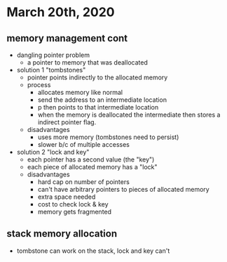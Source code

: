 # March 20th, 2020

## memory management cont
- dangling pointer problem
    - a pointer to memory that was deallocated
- solution 1 "tombstones"
    - pointer points indirectly to the allocated memory
    - process
        - allocates memory like normal
        - send the address to an intermediate location
        - p then points to that intermediate location
        - when the memory is deallocated the intermediate then stores a indirect pointer flag.
    - disadvantages
        - uses more memory (tombstones need to persist)
        - slower b/c of multiple accesses
- solution 2 "lock and key"
    - each pointer has a second value (the "key")
    - each piece of allocated memory has a "lock"
    - disadvantages
        - hard cap on number of pointers
        - can't have arbitrary pointers to pieces of allocated memory
        - extra space needed
        - cost to check lock & key
        - memory gets fragmented

## stack memory allocation
- tombstone can work on the stack, lock and key can't
